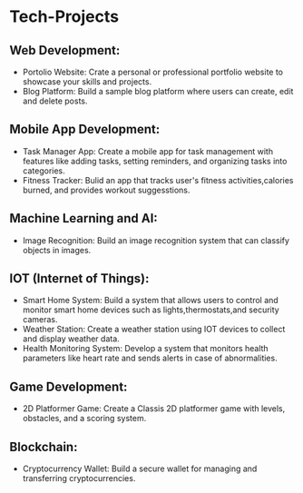 # Tech-Projects

## Web Development:
- Portolio Website: Crate a personal or professional portfolio website to showcase your skills and projects.
- Blog Platform: Build a sample blog platform where users can create, edit and delete posts.
## Mobile App Development:
- Task Manager App: Create a mobile app for task management with features like adding tasks, setting reminders, and organizing tasks into categories.
- Fitness Tracker: Bulid an app that tracks user's fitness activities,calories burned, and provides workout suggesstions.
## Machine Learning and AI:
- Image Recognition: Build an image recognition system that can classify objects in images.
## IOT (Internet of Things):
- Smart Home System: Build a system that allows users to control and monitor smart home devices such as lights,thermostats,and security cameras.
- Weather Station: Create a weather station using IOT devices to collect and display weather data.
- Health Monitoring System: Develop a system that monitors health parameters like heart rate and sends alerts in case of abnormalities.
## Game Development:
- 2D Platformer Game: Create a Classis 2D platformer game with levels, obstacles, and a scoring system.
## Blockchain:
- Cryptocurrency Wallet: Build a secure wallet for managing and transferring cryptocurrencies.
